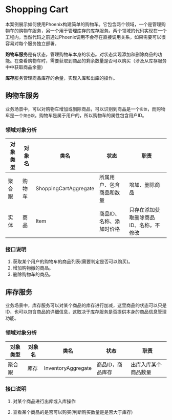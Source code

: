 # Shopping Cart
本案例展示如何使用Phoenix构建简单的购物车。它包含两个领域，一个是管理购物车的购物车服务，另一个用于管理库存的库存服务。两个领域的代码实现在一个工程内，当然代码之前通过Phoenix调用不会存在直接调用关系，如果需要可以很容易对每个服务独立部署。

**购物车服务**是有状态，管理购物车本身的状态。对状态实现添加和删除商品的功能。在查看购物车时，需要获取到商品的剩余数量是否可以购买（涉及从库存服务中中获取商品余量)

**库存**服务管理商品库存的余量，实现入库和出库的操作。


## 购物车服务

业务场景中，可以对购物车增加或删除商品，可以识别到商品是一个`实体`，而购物车是一个`聚合跟`。购物车是属于用户的，所以购物车的属性包含用户ID。

### 领域对象分析

|对象类型|对象名|类名|状态|职责|
|---|---|---|---|---|
|聚合跟|购物车|ShoppingCartAggregate|所属用户、包含商品和数量|增加、删除商品|
|实体|商品|Item|商品ID、名称、添加时价格|只存在添加获取删除商品ID、名称，不修改|


### 接口说明

1. 获取某个用户的购物车的商品列表(需要判定是否可以购买)。
2. 增加购物撤的商品。
3. 删除购物车的商品。


## 库存服务

业务场景中，库存服务可以对某个商品的库存进行加减，这里商品的状态可以只是ID，也可以包含商品的详细信息，这取决于库存服务是否提供本身的商品信息管理功能。

### 领域对象分析
|对象类型|对象名|类名|状态|职责|
|---|---|---|---|---|
|聚合跟|库存|InventoryAggregate|商品ID，商品库存|出库入库某个商品数量|


### 接口说明

1. 对某个商品进行出库或入库操作

2. 查看某个商品的是否可以购买(判断购买数量是是否大于库存)






